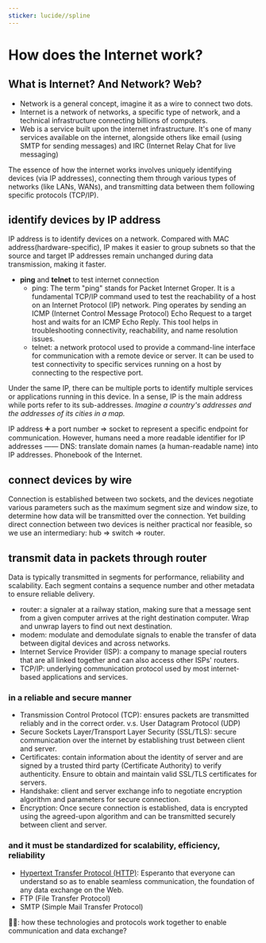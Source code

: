 ```yaml
---
sticker: lucide//spline
---
```

# How does the Internet work?
## What is Internet? And Network? Web?

- Network is a general concept, imagine it as a wire to connect two dots.
- Internet is a network of networks, a specific type of network, and a technical infrastructure connecting billions of computers.
- Web is a service built upon the internet infrastructure. It's one of many services available on the internet, alongside others like email (using SMTP for sending messages) and IRC (Internet Relay Chat for live messaging)

The essence of how the internet works involves uniquely identifying devices (via IP addresses), connecting them through various types of networks (like LANs, WANs), and transmitting data between them following specific protocols (TCP/IP).

## identify devices by IP address

IP address is to identify devices on a network.
Compared with MAC address(hardware-specific), IP makes it easier to group subnets so that the source and target IP addresses remain unchanged during data transmission, making it faster.
- **ping** and **telnet** to test internet connection
	- ping: The term "ping" stands for Packet Internet Groper. It is a fundamental TCP/IP command used to test the reachability of a host on an Internet Protocol (IP) network. Ping operates by sending an ICMP (Internet Control Message Protocol) Echo Request to a target host and waits for an ICMP Echo Reply. This tool helps in troubleshooting connectivity, reachability, and name resolution issues.
	- telnet: a network protocol used to provide a command-line interface for communication with a remote device or server. It can be used to test connectivity to specific services running on a host by connecting to the respective port.

Under the same IP, there can be multiple ports to identify multiple services or applications running in this device. In a sense, IP is the main address while ports refer to its sub-addresses.
*Imagine a country's addresses and the addresses of its cities in a map.*

IP address ➕ a port number => socket to represent a specific endpoint for communication.
However, humans need a more readable identifier for IP addresses —— DNS: translate domain names (a human-readable name) into IP addresses. Phonebook of the Internet.

## connect devices by wire

Connection is established between two sockets, and the devices negotiate various parameters such as the maximum segment size and window size, to determine how data will be transmitted over the connection. Yet building direct connection between two devices is neither practical nor feasible, so we use an intermediary: hub => switch => router.

## transmit data in packets through router

Data is typically transmitted in segments for performance, reliability and scalability. Each segment contains a sequence number and other metadata to ensure reliable delivery.
- router: a signaler at a railway station, making sure that a message sent from a given computer arrives at the right destination computer. Wrap and unwrap layers to find out next destination.
- modem: modulate and demodulate signals to enable the transfer of data between digital devices and across networks.
- Internet Service Provider (ISP): a company to manage special routers that are all linked together and can also access other ISPs' routers.
- TCP/IP: underlying communication protocol used by most internet-based applications and services.

### in a reliable and secure manner

- Transmission Control Protocol (TCP): ensures packets are transmitted reliably and in the correct order. v.s. User Datagram Protocol (UDP)
- Secure Sockets Layer/Transport Layer Security (SSL/TLS): secure communication over the internet by establishing trust between client and server.
- Certificates: contain information about the identity of server and are signed by a trusted third party (Certificate Authority) to verify authenticity. Ensure to obtain and maintain valid SSL/TLS certificates for servers.
- Handshake: client and server exchange info to negotiate encryption algorithm and parameters for secure connection.
- Encryption: Once secure connection is established, data is encrypted using the agreed-upon algorithm and can be transmitted securely between client and server.

### and it must be standardized for scalability, efficiency, reliability

- [Hypertext Transfer Protocol (HTTP)](./HTTP): Esperanto that everyone can understand so as to enable seamless communication, the foundation of any data exchange on the Web.
- FTP (File Transfer Protocol)
- SMTP (Simple Mail Transfer Protocol)

😶‍🌫️: how these technologies and protocols work together to enable communication and data exchange? 


  





  

